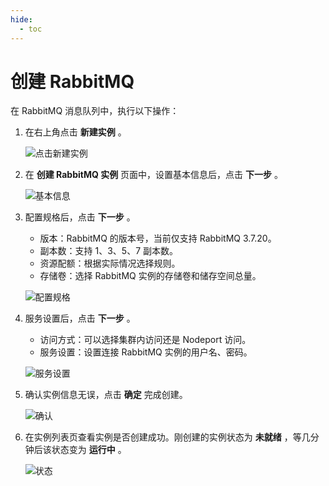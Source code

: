 ```yaml
---
hide:
  - toc
---
```


# 创建 RabbitMQ

在 RabbitMQ 消息队列中，执行以下操作：

1. 在右上角点击 __新建实例__ 。

    ![点击新建实例](https://docs.daocloud.io/daocloud-docs-images/docs/middleware/rabbitmq/images/mq03.png)

2. 在 __创建 RabbitMQ 实例__ 页面中，设置基本信息后，点击 __下一步__ 。

    ![基本信息](https://docs.daocloud.io/daocloud-docs-images/docs/middleware/rabbitmq/images/mq04.png)

3. 配置规格后，点击 __下一步__ 。

    - 版本：RabbitMQ 的版本号，当前仅支持 RabbitMQ 3.7.20。
    - 副本数：支持 1、3、5、7 副本数。
    - 资源配额：根据实际情况选择规则。
    - 存储卷：选择 RabbitMQ 实例的存储卷和储存空间总量。

    ![配置规格](https://docs.daocloud.io/daocloud-docs-images/docs/middleware/rabbitmq/images/mq05.png)

4. 服务设置后，点击 __下一步__ 。

    - 访问方式：可以选择集群内访问还是 Nodeport 访问。
    - 服务设置：设置连接 RabbitMQ 实例的用户名、密码。

    ![服务设置](https://docs.daocloud.io/daocloud-docs-images/docs/middleware/rabbitmq/images/mq06.png)

5. 确认实例信息无误，点击 __确定__ 完成创建。

    ![确认](https://docs.daocloud.io/daocloud-docs-images/docs/middleware/rabbitmq/images/mq07.png)

6. 在实例列表页查看实例是否创建成功。刚创建的实例状态为 __未就绪__ ，等几分钟后该状态变为 __运行中__ 。

    ![状态](https://docs.daocloud.io/daocloud-docs-images/docs/middleware/rabbitmq/images/mq09.png)
